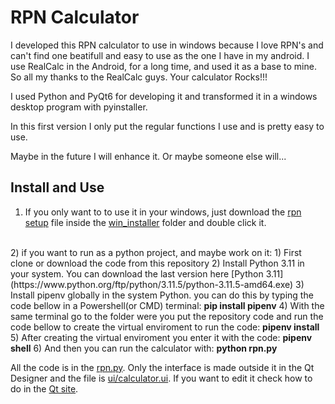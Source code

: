# RPN Calculator

I developed this RPN calculator to use in windows because I love RPN's and can't find one beatifull and easy to use as the one I have in my android. I use RealCalc in the Android, for a long time, and used it as a base to mine. So all my thanks to the RealCalc guys. Your calculator Rocks!!!

I used Python and PyQt6 for developing it and transformed it in a windows desktop program with pyinstaller.

In this first version I only put the regular functions I use and is pretty easy to use.

Maybe in the future I will enhance it. Or maybe someone else will...

## Install and Use

1) If you only want to to use it in your windows, just download the [rpn setup](win_installer/rpn_setup.exe) file inside the [win_installer](win_installer) folder and double click it.
<br>
2) if you want to run as a python project, and maybe work on it:
   1) First clone or download the code from this repository
   2) Install Python 3.11 in your system. You can download the last version here [Python 3.11](https://www.python.org/ftp/python/3.11.5/python-3.11.5-amd64.exe)
   3) Install pipenv globally in the system Python. you can do this by typing the code bellow in a Powershell(or CMD) terminal: <strong>pip install pipenv</strong>
   4) With the same terminal go to the folder were you put the repository code and run the code bellow to create the virtual enviroment to run the code: <strong> pipenv install</strong>
   5) After creating the virtual enviroment you enter it with the code: <strong>pipenv shell</strong>
   6) And then you can run the calculator with: <strong>python rpn.py</strong>

All the code is in the [rpn.py](rpn.py)</strong>. Only the interface is made outside it in the Qt Designer and the file is [ui/calculator.ui](ui/calculator.ui). If you want to edit it check how to do in the [Qt site](https://doc.qt.io/).